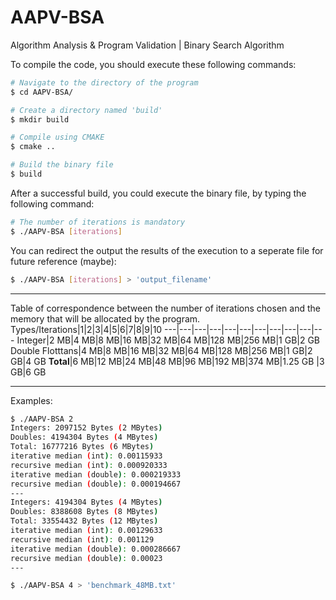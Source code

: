 # AAPV-BSA
Algorithm Analysis &amp; Program Validation | Binary Search Algorithm

To compile the code, you should execute these following commands:
```bash
# Navigate to the directory of the program
$ cd AAPV-BSA/

# Create a directory named 'build'
$ mkdir build

# Compile using CMAKE
$ cmake ..

# Build the binary file
$ build
```

After a successful build, you could execute the binary file, by typing the following command:
```bash
# The number of iterations is mandatory
$ ./AAPV-BSA [iterations]
```

You can redirect the output the results of the execution to a seperate file for future reference (maybe):
```bash
$ ./AAPV-BSA [iterations] > 'output_filename'
```

---

Table of correspondence between the number of iterations chosen and the memory that will be allocated by the program.
Types/Iterations|1|2|3|4|5|6|7|8|9|10
---|---|---|---|---|---|---|---|---|---|---
Integer|2 MB|4 MB|8 MB|16 MB|32 MB|64 MB|128 MB|256 MB|1 GB|2 GB
Double Flotttans|4 MB|8 MB|16 MB|32 MB|64 MB|128 MB|256 MB|1 GB|2 GB|4 GB
**Total**|6 MB|12 MB|24 MB|48 MB|96 MB|192 MB|374 MB|1.25 GB |3 GB|6 GB

---

Examples:
```bash
$ ./AAPV-BSA 2
Integers: 2097152 Bytes (2 MBytes)
Doubles: 4194304 Bytes (4 MBytes)
Total: 16777216 Bytes (6 MBytes)
iterative median (int): 0.00115933
recursive median (int): 0.000920333
iterative median (double): 0.000219333
recursive median (double): 0.000194667
---
Integers: 4194304 Bytes (4 MBytes)
Doubles: 8388608 Bytes (8 MBytes)
Total: 33554432 Bytes (12 MBytes)
iterative median (int): 0.00129633
recursive median (int): 0.001129
iterative median (double): 0.000286667
recursive median (double): 0.00023
---
```
```bash
$ ./AAPV-BSA 4 > 'benchmark_48MB.txt'
```
